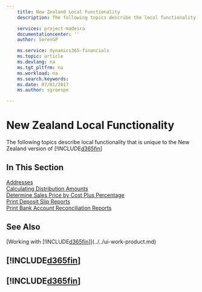 ```yaml
---
    title: New Zealand Local Functionality
    description: The following topics describe the local functionality in the New Zealand version of [!INCLUDE[d365fin](../../includes/d365fin_md.md)].

    services: project-madeira
    documentationcenter: ''
    author: SorenGP

    ms.service: dynamics365-financials
    ms.topic: article
    ms.devlang: na
    ms.tgt_pltfrm: na
    ms.workload: na
    ms.search.keywords:
    ms.date: 07/01/2017
    ms.author: sgroespe

---
```

# New Zealand Local Functionality
The following topics describe local functionality that is unique to the New Zealand version of [!INCLUDE[d365fin](../../includes/d365fin_md.md)]  

## In This Section  
 [Addresses](addresses.md)  
  [Calculating Distribution Amounts](calculating-distribution-amounts.md)  
  [Determine Sales Price by Cost Plus Percentage](how-to-determine-sales-price-by-cost-plus-percentage.md)  
  [Print Deposit Slip Reports](how-to-print-deposit-slip-reports.md)  
  [Print Bank Account Reconciliation Reports](how-to-print-bank-account-reconciliation-reports.md)

## See Also
[Working with [!INCLUDE[d365fin](../../includes/d365fin_md.md)]](../../ui-work-product.md)

## [!INCLUDE[d365fin](../../includes/free_trial_md.md)]  
## [!INCLUDE[d365fin](../../includes/training_link_md.md)]
